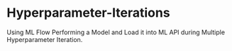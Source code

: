# Hyperparameter-Iterations
Using ML Flow Performing a Model and Load it into ML API during Multiple Hyperparameter Iteration.
